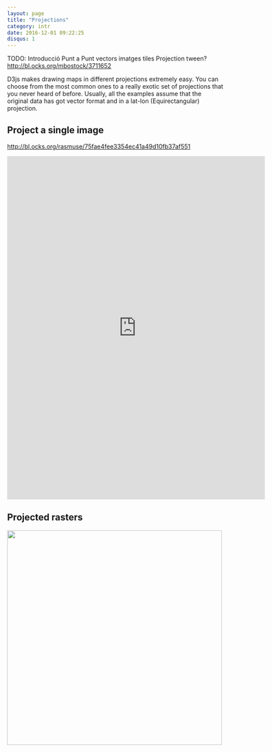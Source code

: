 ```yaml
---
layout: page
title: "Projections"
category: intr
date: 2016-12-01 09:22:25
disqus: 1
---
```


TODO:
Introducció
Punt a Punt
vectors
imatges
tiles
Projection tween? http://bl.ocks.org/mbostock/3711652

D3js makes drawing maps in different projections extremely easy. You can choose from the most common ones to a really exotic set of projections that you never heard of before. Usually, all the examples assume that the original data has got vector format and in a lat-lon (Equirectangular) projection.

Project a single image
----------------------

http://bl.ocks.org/rasmuse/75fae4fee3354ec41a49d10fb37af551
<iframe width="600" height="800" src="https://cdn.rawgit.com/rasmuse/75fae4fee3354ec41a49d10fb37af551/raw/0a91d6f75b95b90bda15a074ced45de454bb038f/index.html" frameborder="0"></iframe>


Projected rasters
-----------------

<img src="{{ site.baseurl }}/images/projections/proj_transform.svg" width="500" />
